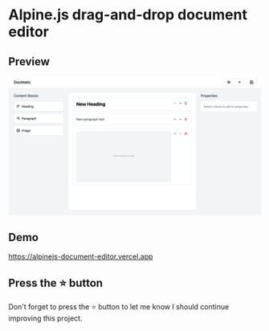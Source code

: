 # Alpine.js drag-and-drop document editor

## Preview

<img src="preview.png" />

## Demo

https://alpinejs-document-editor.vercel.app

## Press the :star: button

Don't forget to press the :star: button to let me know I should continue improving this project.
